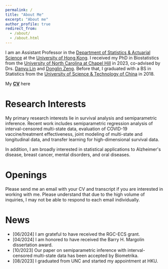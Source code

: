 ```yaml
---
permalink: /
title: "About Me"
excerpt: "About me"
author_profile: true
redirect_from: 
  - /about/
  - /about.html
---
```


I am an Assistant Professor in the [Department of Statistics & Actuarial Science](https://saasweb.hku.hk/) at the [University of Hong Kong](https://www.hku.hk/). I received my PhD in Biostatistics from the [University of North Carolina at Chapel Hill](https://sph.unc.edu/bios/biostatistics/) in 2023, co-advised by Drs. [Danyu Lin](https://sph.unc.edu/adv_profile/danyu-lin-phd/) and [Donglin Zeng](https://sph.unc.edu/adv_profile/donglin-zeng-phd/). Before that, I graduated with a BS in Statistics from the [University of Science & Technology of China](https://sgy.ustc.edu.cn/) in 2018. 

My [**CV**](/files/CV_231013.pdf) here

Research Interests
======
My primary research interests lie in survival analysis and semiparametric inference. Recent work includes semiparametric regression analysis of interval-censored multi-state data, evaluation of COVID-19 vaccine/treatment effectiveness, joint modeling of multi-state and longitudinal data, and transfer learning for high-dimensional survival data. 

In addition, I am broadly interested in statistical applications to Alzheimer's disease, breast cancer, mental disorders, and oral diseases. 

Openings
======
Please send me an email with your CV and transcript if you are interested in working with me. Please understand that due to the high volume of inquiries, I may not be able to respond to each email individually.
<!-- 🚩 <span style='color: red;'>Openings</span> -->
<!-- 🆕 I am seeking a highly motivated Research Assistant to join our research team, focusing on the investigation of complex chronic diseases using multi-state models. Requirements: (1) strong knowledge and experience in survival analysis, (2) proficiency in C++ and R programming, (3) excellent data analysis skills, (4) effective communication skills. Please contact me if you are interested in this opportunity!  -->

<!-- 🧑‍🎓 I have two fully funded PhD positions. We will work together on exciting problems at the interface of survival analysis, machine learning, functional/imaging data, and/or network analysis. Please drop me an email with your CV if you are interested in joining my group! -->

<!-- 🙋 Please send me an email with your CV and transcript if you are interested in working with me. Please understand that due to the high volume of inquiries, I may not be able to respond to each email individually.  -->

News
======
- [06/2024] I am grateful to have received the RGC-ECS grant.
- [04/2024] I am honored to have received the Barry H. Margolin dissertation award.
- [10/2023] Our paper on semiparametric inference with interval-censored multi-state data has been accepted by Biometrika. 
- [08/2023] I graduated from UNC and started my appointment at HKU.
